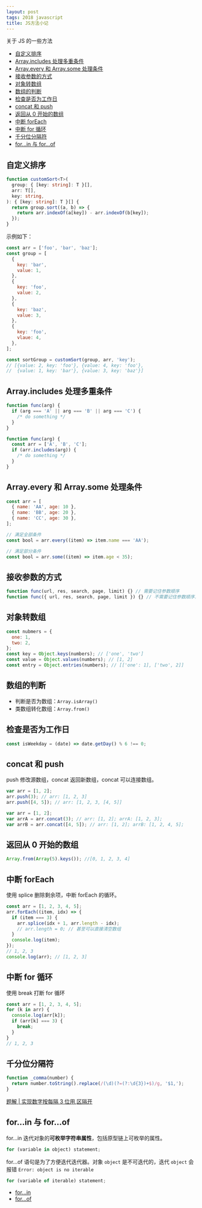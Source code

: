 ```yaml
---
layout: post
tags: 2018 javascript
title: JS方法小记
---
```


关于 JS 的一些方法

<!-- vim-markdown-toc GFM -->

- [自定义排序](#自定义排序)
- [Array.includes 处理多重条件](#arrayincludes-处理多重条件)
- [Array.every 和 Array.some 处理条件](#arrayevery-和-arraysome-处理条件)
- [接收参数的方式](#接收参数的方式)
- [对象转数组](#对象转数组)
- [数组的判断](#数组的判断)
- [检查是否为工作日](#检查是否为工作日)
- [concat 和 push](#concat-和-push)
- [返回从 0 开始的数组](#返回从-0-开始的数组)
- [中断 forEach](#中断-foreach)
- [中断 for 循环](#中断-for-循环)
- [千分位分隔符](#千分位分隔符)
- [for...in 与 for...of](#forin-与-forof)

<!-- vim-markdown-toc -->

## 自定义排序

```ts
function customSort<T>(
  group: { [key: string]: T }[],
  arr: T[],
  key: string,
): { [key: string]: T }[] {
  return group.sort((a, b) => {
    return arr.indexOf(a[key]) - arr.indexOf(b[key]);
  });
}
```

示例如下：

```js
const arr = ['foo', 'bar', 'baz'];
const group = [
  {
    key: 'bar',
    value: 1,
  },
  {
    key: 'foo',
    value: 2,
  },
  {
    key: 'baz',
    value: 3,
  },
  {
    key: 'foo',
    vlaue: 4,
  },
];

const sortGroup = customSort(group, arr, 'key');
// [{value: 2, key: 'foo'}, {value: 4, key: 'foo'},
//  {value: 1, key: 'bar'}, {value: 3, key: 'baz'}]
```

## Array.includes 处理多重条件

```js
function func(arg) {
  if (arg === 'A' || arg === 'B' || arg === 'C') {
    /* do something */
  }
}

function func(arg) {
  const arr = ['A', 'B', 'C'];
  if (arr.includes(arg)) {
    /* do something */
  }
}
```

## Array.every 和 Array.some 处理条件

```js
const arr = [
  { name: 'AA', age: 10 },
  { name: 'BB', age: 20 },
  { name: 'CC', age: 30 },
];

// 满足全部条件
const bool = arr.every((item) => item.name === 'AA');

// 满足部分条件
const bool = arr.some((item) => item.age < 35);
```

## 接收参数的方式

```js
function func(url, res, search, page, limit) {} // 需要记住参数顺序
function func({ url, res, search, page, limit }) {} // 不需要记住参数顺序，记参数名称
```

## 对象转数组

```js
const nubmers = {
  one: 1,
  two: 2,
};
const key = Object.keys(numbers); // ['one', 'two']
const value = Object.values(numbers); // [1, 2]
const entry = Object.entries(numbers); // [['one': 1], ['two', 2]]
```

## 数组的判断

- 判断是否为数组：`Array.isArray()`
- 类数组转化数组：`Array.from()`

## 检查是否为工作日

```js
const isWeekday = (date) => date.getDay() % 6 !== 0;
```

## concat 和 push

push 修改源数组，concat 返回新数组，concat 可以连接数组。

```js
var arr = [1, 2];
arr.push(3); // arr: [1, 2, 3]
arr.push([4, 5]); // arr: [1, 2, 3, [4, 5]]
```

```js
var arr = [1, 2];
var arrA = arr.concat(3); // arr: [1, 2]; arrA: [1, 2, 3];
var arrB = arr.concat([4, 5]); // arr: [1, 2]; arrB: [1, 2, 4, 5];
```

## 返回从 0 开始的数组

```js
Array.from(Array(5).keys()); //[0, 1, 2, 3, 4]
```

## 中断 forEach

使用 splice 删除剩余项，中断 forEach 的循环。

```js
const arr = [1, 2, 3, 4, 5];
arr.forEach((item, idx) => {
  if (item === 3) {
    arr.splice(idx + 1, arr.length - idx);
    // arr.length = 0; // 甚至可以直接清空数组
  }
  console.log(item);
});
// 1, 2, 3
console.log(arr); // [1, 2, 3]
```

## 中断 for 循环

使用 break 打断 for 循环

```js
const arr = [1, 2, 3, 4, 5];
for (k in arr) {
  console.log(arr[k]);
  if (arr[k] === 3) {
    break;
  }
}
// 1, 2, 3
```

## 千分位分隔符

```js
function _comma(number) {
  return number.toString().replace(/(\d)(?=(?:\d{3})+$)/g, '$1,');
}
```

[题解 \| 实现数字按每隔 3 位用,区隔开](https://blog.nowcoder.net/n/633bded80a164c5e946dfcce9df20327?f=comment)

## for...in 与 for...of

for...in 迭代对象的**可枚举字符串属性**，包括原型链上可枚举的属性。

```js
for (variable in object) statement;
```

for...of 语句是为了方便迭代迭代器。对象 `object` 是不可迭代的，迭代 `object` 会报错 `Error: object is no iterable`

```js
for (variable of iterable) statement;
```

- [for...in](https://developer.mozilla.org/en-US/docs/Web/JavaScript/Reference/Statements/for...in)
- [for...of](https://developer.mozilla.org/en-US/docs/Web/JavaScript/Reference/Statements/for...of)
